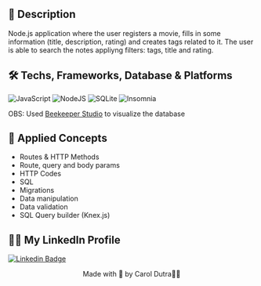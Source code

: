 ## &#128195; Description
Node.js application where the user registers a movie, fills in some information (title, description, rating) and creates tags related to it. The user is able to search the notes appliyng filters: tags, title and rating.


## 🛠 Techs, Frameworks, Database & Platforms 
![JavaScript](https://img.shields.io/badge/javascript-%23323330.svg?style=for-the-badge&logo=javascript&logoColor=%23F7DF1E)
![NodeJS](https://img.shields.io/badge/node.js-228B22?style=for-the-badge&logo=node.js&logoColor=white)
![SQLite](https://img.shields.io/badge/SQLite-07405E?style=for-the-badge&logo=sqlite&logoColor=white)
![Insomnia](https://img.shields.io/badge/Insomnia-black?style=for-the-badge&logo=insomnia&logoColor=5849BE)

OBS: Used <a href="https://www.beekeeperstudio.io/">Beekeeper Studio</a> to visualize the database 

## 📖 Applied Concepts
<ul>
  <li>Routes & HTTP Methods </li>
  <li>Route, query and body params </li>
  <li>HTTP Codes</li>
  <li>SQL</li>
  <li>Migrations</li>
  <li>Data manipulation</li>
  <li>Data validation</li>
  <li>SQL Query builder (Knex.js)</li>
</ul>

## 👩🏾 My LinkedIn Profile     
[![Linkedin Badge](https://img.shields.io/badge/-CarolinaDutra-darkviolet?style=flat-square&logo=Linkedin&logoColor=white&link=https://www.linkedin.com/in/carolinadutra/)](https://www.linkedin.com/in/carolinadutra/)


<p align="center">Made with 💜 by Carol Dutra👋🏾</p>
